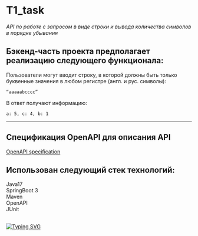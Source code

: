 # T1_task

*API по работе с запросом в виде строки и вывода количества символов в порядке убывания*

## Бэкенд-часть проекта предполагает реализацию следующего функционала:
   
Пользователи могут вводит строку, в которой должны быть только буквенные значения в любом регистре (англ. и рус. символы):

`“aaaaabcccc”`

В ответ получают информацию:

`a: 5, c: 4, b: 1`

---

## Спецификация OpenAPI для описания API ##

[OpenAPI specification](openapi.yaml "OpenAPI")

## Использован следующий стек технологий: ##

Java17\
SpringBoot 3\
Maven\
OpenAPI\
JUnit

##

[![Typing SVG](https://readme-typing-svg.herokuapp.com?color=%2336BCF7&lines=thank+you+for+your+attention)](https://git.io/typing-svg)
